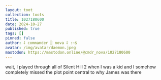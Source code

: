 ```yaml
---
layout: toot
collection: toots
title: 1027180600
date: 2024-10-27
published: true
tags: []
pinned: false
author: ⸸ commander ░ nova ⸸ :~$
avatar: /img/avatar/daemon.jpeg
mastodon: https://mastodon.online/@cmdr_nova/1027180600
---
```


wait, I played through all of Silent Hill 2 when I was a kid and I somehow completely missed the plot point central to why James was there
